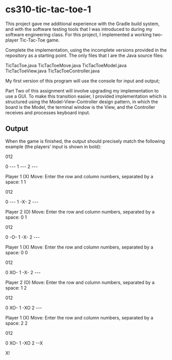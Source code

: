 # cs310-tic-tac-toe-1

This project gave me additional experience with the Gradle build system, and with the software testing tools that I was introduced to during my software engineering class.  For this project, I implemented a working two-player Tic-Tac-Toe game.

Complete the implementation, using the incomplete versions provided in the repository as a starting point.  The only files that I are the Java source files:

TicTacToe.java
TicTacToeMove.java
TicTacToeModel.java
TicTacToeView.java
TicTacToeController.java

My first version of this program will use the console for input and output; 

Part Two of this assignment will involve upgrading my implementation to use a GUI.  To make this transition easier, I provided implementation which is structured using the Model-View-Controller design pattern, in which the board is the Model, the terminal window is the View, and the Controller receives and processes keyboard input.

## Output

When the game is finished, the output should precisely match the following example (the players' input is shown in bold):

  012

0 ---
1 ---
2 ---

Player 1 (X) Move:
Enter the row and column numbers, separated by a space: 1 1


  012

0 ---
1 -X-
2 ---

Player 2 (O) Move:
Enter the row and column numbers, separated by a space: 0 1


  012

0 -O-
1 -X-
2 ---

Player 1 (X) Move:
Enter the row and column numbers, separated by a space: 0 0


  012

0 XO-
1 -X-
2 ---

Player 2 (O) Move:
Enter the row and column numbers, separated by a space: 1 2


  012

0 XO-
1 -XO
2 ---

Player 1 (X) Move:
Enter the row and column numbers, separated by a space: 2 2


  012

0 XO-
1 -XO
2 --X

X!

